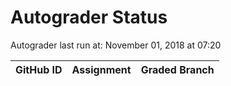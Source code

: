 # Autograder Status
Autograder last run at: November 01, 2018 at 07:20

| GitHub ID | Assignment | Graded Branch |
|-----------|------------|---------------|
